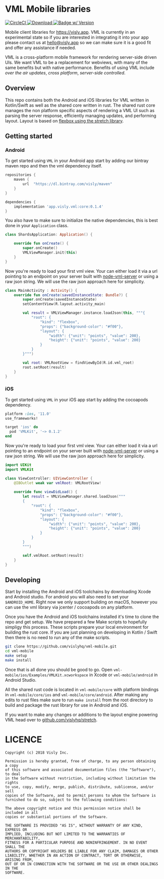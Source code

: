# VML Mobile libraries
[![CircleCI](https://circleci.com/gh/vislyhq/vml-mobile.svg?style=svg)](https://circleci.com/gh/vislyhq/vml-mobile)[ ![Download](https://api.bintray.com/packages/visly/maven/android-vml-client/images/download.svg) ](https://bintray.com/visly/maven/android-vml-client)[![Badge w/ Version](https://cocoapod-badges.herokuapp.com/v/VMLKit/badge.png)](https://cocoadocs.org/docsets/VMLKit)

Mobile client libraries for https://visly.app. VML is currently in an experimental state so if you are interested in integrating it into your app please contact us at hello@visly.app so we can make sure it is a good fit and offer any assistance if needed.

VML is a cross-platform mobile framework for rendering server-side driven UIs. We want VML to be a replacement for webviews, with many of the same benefits but with native performance. Benefits of using VML include *over the air updates*, *cross platform*, *server-side controlled*.

## Overview
This repo contains both the Android and iOS libraries for VML written in Kotlin/Swift as well as the shared core written in rust. The shared rust core manages the non platform specific aspects of rendering a VML UI such as parsing the server response, efficiently managing updates, and performing layout. Layout is based on [flexbox using the stretch library](https://github.com/vislyhq/stretch).

## Getting started
### Android
To get started using `VML` in your Android app start by adding our bintray maven repo and then the vml dependency itself.

```groovy
repositories {
    maven {
        url  "https://dl.bintray.com/visly/maven"
    }
}

dependencies {
    implementation 'app.visly.vml:core:0.1.4'
}
```

You also have to make sure to initialize the native dependencies, this is best done in your `Application` class.

```kotlin
class ShardsApplication: Application() {

    override fun onCreate() {
        super.onCreate()
        VMLViewManager.init(this)
    }
}
```

Now you're ready to load your first vml view. Your can either load it via a url pointing to an endpoint on your server built with [node-vml-server](https://github.com/vislyhq/node-vml-server) or using a raw json string. We will use the raw json approach here for simplicity.

```kotlin
class MainActivity : Activity() {
    override fun onCreate(savedInstanceState: Bundle?) {
        super.onCreate(savedInstanceState)
        setContentView(R.layout.activity_main)

        val result = VMLViewManager.instance.loadJson(this, """{
            "root": {
                "kind": "flexbox",
                "props": {"background-color": "#f00"},
                "layout": {
                    "width": {"unit": "points", "value": 200},
                    "height": {"unit": "points", "value": 200}
                }
            }
        }""")

        val root: VMLRootView = findViewById(R.id.vml_root)
        root.setRoot(result)
    }
}
```

### iOS
To get started using `VML` in your iOS app start by adding the cocoapods dependency.

```ruby
platform :ios, '11.0'
use_frameworks!

target 'ios' do
  pod 'VMLKit', '~> 0.1.2'
end
```

Now you're ready to load your first vml view. Your can either load it via a url pointing to an endpoint on your server built with [node-vml-server](https://github.com/vislyhq/node-vml-server) or using a raw json string. We will use the raw json approach here for simplicity.

```swift
import UIKit
import VMLKit

class ViewController: UIViewController {
    @IBOutlet weak var vmlRoot: VMLRootView!
    
    override func viewDidLoad() {
        let result = VMLViewManager.shared.loadJson("""
        {
            "root": {
                "kind": "flexbox",
                "props": {"background-color": "#f00"},
                "layout": {
                    "width": {"unit": "points", "value": 200},
                    "height": {"unit": "points", "value": 200}
                }
            }
        }
        """)

        self.vmlRoot.setRoot(result)
    }
}
```

## Developing
Start by installing the Android and iOS toolchains by downloading Xcode and Android studio. For android you will also need to set your `$ANDROID_HOME`. Right now we only support building on macOS, however you can use the vml library via jcenter / cocoapods on any platform.

Once you have the Android and iOS toolchains installed it's time to clone the repo and get setup. We have prepared a few Make scripts to hopefully simpligy this process. These scripts prepare your local environment for building the rust core. If you are just planning on developing in Kotlin / Swift then there is no need to run any of the make scripts.

```bash
git clone https://github.com/vislyhq/vml-mobile.git
cd vml-mobile
make setup
make install
```

Once that is all done you should be good to go. Open `vml-mobile/ios/Examples/VMLKit.xcworkspace` in Xcode or `vml-mobile/android` in Android Studio.

All the shared rust code is located in `vml-mobile/core` with platform bindings in `vml-mobile/core/ios` and `vml-mobile/core/android`. After making any edits to rust files make sure to run `make install` from the root directory to build and package the rust library for use in Android and iOS.

If you want to make any changes or additions to the layout engine powering VML head over to [github.com/vislyhq/stretch](https://github.com/vislyhq/stretch).

# LICENCE
```
Copyright (c) 2018 Visly Inc.

Permission is hereby granted, free of charge, to any person obtaining a copy
of this software and associated documentation files (the "Software"), to deal
in the Software without restriction, including without limitation the rights
to use, copy, modify, merge, publish, distribute, sublicense, and/or sell
copies of the Software, and to permit persons to whom the Software is
furnished to do so, subject to the following conditions:

The above copyright notice and this permission notice shall be included in all
copies or substantial portions of the Software.

THE SOFTWARE IS PROVIDED "AS IS", WITHOUT WARRANTY OF ANY KIND, EXPRESS OR
IMPLIED, INCLUDING BUT NOT LIMITED TO THE WARRANTIES OF MERCHANTABILITY,
FITNESS FOR A PARTICULAR PURPOSE AND NONINFRINGEMENT. IN NO EVENT SHALL THE
AUTHORS OR COPYRIGHT HOLDERS BE LIABLE FOR ANY CLAIM, DAMAGES OR OTHER
LIABILITY, WHETHER IN AN ACTION OF CONTRACT, TORT OR OTHERWISE, ARISING FROM,
OUT OF OR IN CONNECTION WITH THE SOFTWARE OR THE USE OR OTHER DEALINGS IN THE
SOFTWARE.
```
